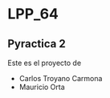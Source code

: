 LPP_64
======
Pyractica 2
-----------
Este es el proyecto de

* Carlos Troyano Carmona 
* Mauricio Orta



